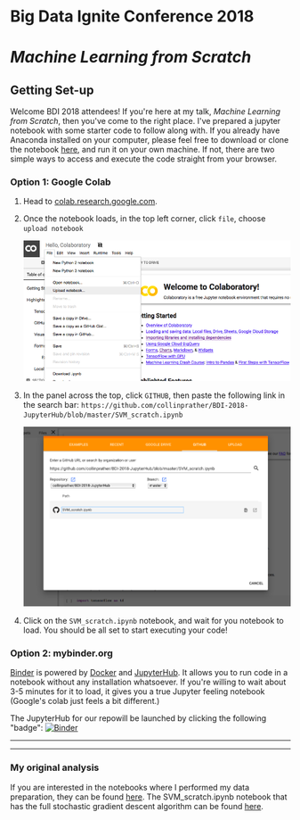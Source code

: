 # Big Data Ignite Conference 2018
# *Machine Learning from Scratch*


## Getting Set-up
Welcome BDI 2018 attendees! If you're here at my talk, *Machine Learning from Scratch*, then you've come to the right place. I've prepared a jupyter notebook with some starter code to follow along with. If you already have Anaconda installed on your computer, please feel free to download or clone the notebook [here](https://github.com/collinprather/BDI-2018-JupyterHub/blob/master/SVM_scratch.ipynb), and run it on your own machine. If not, there are two simple ways to access and execute the code straight from your browser.

### Option 1: Google Colab
1. Head to [colab.research.google.com](https://colab.research.google.com/notebooks/welcome.ipynb). 
2. Once the notebook loads, in the top left corner, click `file`, choose `upload notebook`

    ![colab](Figures/colab.png)

3. In the panel across the top, click `GITHUB`, then paste the following link in the search bar: `https://github.com/collinprather/BDI-2018-JupyterHub/blob/master/SVM_scratch.ipynb`

    ![github_link](Figures/github_link.png)

4. Click on the `SVM_scratch.ipynb` notebook, and wait for you notebook to load. You should be all set to start executing your code!


### Option 2: mybinder.org
[Binder](https://mybinder.org) is powered by [Docker](https://www.docker.com) and [JupyterHub](https://jupyterhub.readthedocs.io/en/stable/). It allows you to run code in a notebook without any installation whatsoever. If you're willing to wait about 3-5 minutes for it to load, it gives you a true Jupyter feeling notebook (Google's colab just feels a bit different.)

The JupyterHub for our repowill be launched by clicking the following "badge":  [![Binder](https://mybinder.org/badge.svg)](https://mybinder.org/v2/gh/collinprather/BDI-2018-JupyterHub/master)


---
---

### My original analysis

If you are interested in the notebooks where I performed my data preparation, they can be found [here](https://github.com/collinprather/Big-Data-Ignite-2018/blob/master/data_preprocessing.ipynb). The SVM_scratch.ipynb notebook that has the full stochastic gradient descent algorithm can be found [here](https://github.com/collinprather/Big-Data-Ignite-2018/blob/master/Support_Vector_Machines/SVM_scratch.ipynb).